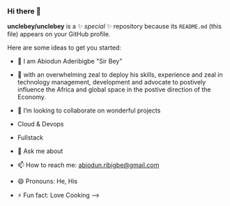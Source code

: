 ### Hi there 👋


**unclebey/unclebey** is a ✨ _special_ ✨ repository because its `README.md` (this file) appears on your GitHub profile.

Here are some ideas to get you started:

- 🔭 I am Abiodun Aderibigbe "Sir Bey"
- 🌱 with an overwhelming zeal to deploy his skills, experience and zeal in technology management, development and advocate to postively influence the Africa and global space in the postive direction of the Economy.
- 👯 I’m looking to collaborate on wonderful projects 
- Cloud & Devops
- Fullstack

- 💬 Ask me about
- 📫 How to reach me:  abiodun.ribigbe@gmail.com
- 😄 Pronouns: He, His
- ⚡ Fun fact: Love Cooking 
-->
